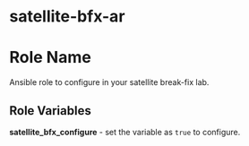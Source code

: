 # satellite-bfx-ar

Role Name
=========

Ansible role to configure in your satellite break-fix lab.

Role Variables
--------------

**satellite_bfx_configure** - set the variable as `true` to configure.


